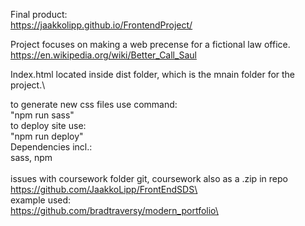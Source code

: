Final product: \
https://jaakkolipp.github.io/FrontendProject/

Project focuses on making a web precense for a fictional law office.\
https://en.wikipedia.org/wiki/Better_Call_Saul


Index.html located inside dist folder, which is the mnain folder for the project.\

to generate new css files use command:\
"npm run sass"\
to deploy site use:\
"npm run deploy"\
Dependencies incl.:\
sass, npm\
\
issues with coursework folder git, coursework also as a .zip in repo\
https://github.com/JaakkoLipp/FrontEndSDS\
\
example used:\
https://github.com/bradtraversy/modern_portfolio\
